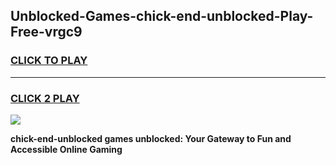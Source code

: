 
## Unblocked-Games-chick-end-unblocked-Play-Free-vrgc9
<h3>
<a href="https://premium76.site?title=chick-end-unblocked&ref=23A">CLICK TO PLAY</a></h3>
<hr>

<h3>
<a href="https://premium76.site?title=chick-end-unblocked&ref=23A">CLICK 2 PLAY</a>
  
</h3>

<a href="https://premium76.site?title=chick-end-unblocked&ref=23A"><img src="https://clearcache.store/games.png"></a>


**chick-end-unblocked games unblocked: Your Gateway to Fun and Accessible Online Gaming**

